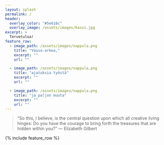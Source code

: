 ```yaml
---
layout: splash
permalink: /
header:
  overlay_color: "#5e616c"
  overlay_image: /assets/images/kasvi.jpg
excerpt: >
  Tervetuloa!
feature_row:
  - image_path: /assets/images/nappula.png
    title: "Vauva-arkea,"
    excerpt: ""
    url: ""

  - image_path: /assets/images/nappula.png
    title: "ajatuksia työstä"
    excerpt: ""
    url: ""

  - image_path: /assets/images/nappula.png
    title: "ja paljon muuta"
    excerpt: ""
    url: ""     
---
```


> "So this, I believe, is the central question upon which all 
> creative living hinges: Do you have the courage to bring forth 
> the treasures that are hidden within you?” 
> ― Elizabeth Gilbert  
  
  {% include feature_row %}
